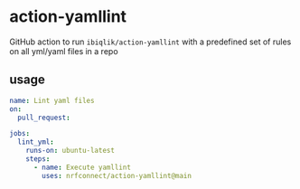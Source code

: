 # action-yamllint
GitHub action to run `ibiqlik/action-yamllint` with a predefined set of rules on all yml/yaml files in a repo

## usage
```yaml
name: Lint yaml files
on:
  pull_request:

jobs:
  lint_yml:
    runs-on: ubuntu-latest
    steps:
      - name: Execute yamllint
        uses: nrfconnect/action-yamllint@main
```
